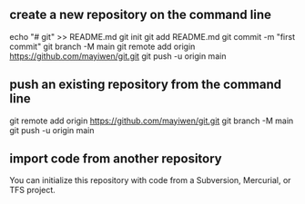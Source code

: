 ## create a new repository on the command line
echo "# git" >> README.md
git init
git add README.md
git commit -m "first commit"
git branch -M main
git remote add origin https://github.com/mayiwen/git.git
git push -u origin main



## push an existing repository from the command line
git remote add origin https://github.com/mayiwen/git.git
git branch -M main
git push -u origin main


##  import code from another repository
You can initialize this repository with code from a Subversion, Mercurial, or TFS project.
